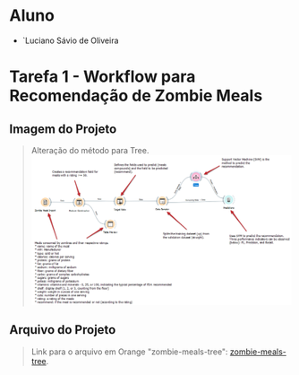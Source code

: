 # Aluno
* `Luciano Sávio de Oliveira

# Tarefa 1 - Workflow para Recomendação de Zombie Meals

## Imagem do Projeto
> Alteração do método para Tree.
![Workflow Orange](lab01/images/zombie-meals-tree.png)

## Arquivo do Projeto
> Link para o arquivo em Orange "zombie-meals-tree":
[zombie-meals-tree](lab01/orange/zombie-meals-tree.ows).
